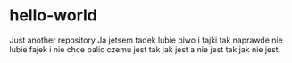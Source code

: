# hello-world
Just another repository
Ja jetsem tadek lubie piwo i fajki 
tak naprawde nie lubie fajek i nie chce palic
czemu jest tak jak jest a nie jest tak jak nie jest.
